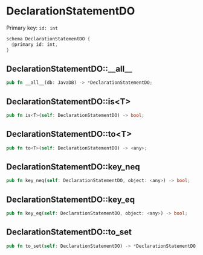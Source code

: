 # DeclarationStatementDO

Primary key: `id: int`

```rust
schema DeclarationStatementDO {
  @primary id: int,
}
```
## DeclarationStatementDO::\_\_all\_\_

```rust
pub fn __all__(db: JavaDB) -> *DeclarationStatementDO;
```
## DeclarationStatementDO::is\<T\>

```rust
pub fn is<T>(self: DeclarationStatementDO) -> bool;
```
## DeclarationStatementDO::to\<T\>

```rust
pub fn to<T>(self: DeclarationStatementDO) -> <any>;
```
## DeclarationStatementDO::key\_neq

```rust
pub fn key_neq(self: DeclarationStatementDO, object: <any>) -> bool;
```
## DeclarationStatementDO::key\_eq

```rust
pub fn key_eq(self: DeclarationStatementDO, object: <any>) -> bool;
```
## DeclarationStatementDO::to\_set

```rust
pub fn to_set(self: DeclarationStatementDO) -> *DeclarationStatementDO;
```
